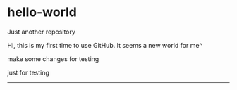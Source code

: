 # hello-world
Just  another repository

Hi, this is my first time to use GitHub.
It seems a new world for me^

make some changes for testing

just for testing

****
